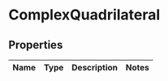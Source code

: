 

# ComplexQuadrilateral

## Properties

Name | Type | Description | Notes
------------ | ------------- | ------------- | -------------



